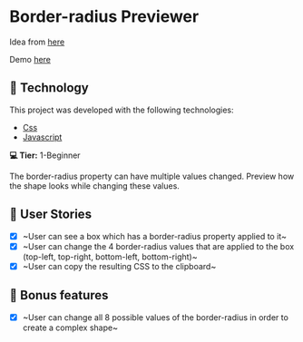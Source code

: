 # Border-radius Previewer

Idea from [here](https://github.com/florinpop17/app-ideas)

Demo [here](https://jxrjv.csb.app/public/index.html)

## 🚀 Technology

This project was developed with the following technologies:

- [Css](https://www.w3schools.com/css/)
- [Javascript](https://www.w3schools.com/js/)

**💻 Tier:** 1-Beginner

The border-radius property can have multiple values changed. Preview how the shape looks while changing these values.

## 🧠 User Stories

- [x] ~User can see a box which has a border-radius property applied to it~
- [x] ~User can change the 4 border-radius values that are applied to the box (top-left, top-right, bottom-left, bottom-right)~
- [x] ~User can copy the resulting CSS to the clipboard~

## 🧠 Bonus features

- [x] ~User can change all 8 possible values of the border-radius in order to create a complex shape~
